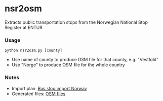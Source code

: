 # nsr2osm
Extracts public transportation stops from the Norwegian National Stop Register at ENTUR

### Usage ###

<code>python nsr2osm.py [county]</code>

* Use name of county to produce OSM file for that county, e.g. "Vestfold"
* Use "Norge" to produce OSM file for the whole country

### Notes ###

* Import plan: [Bus stop import Norway](https://wiki.openstreetmap.org/wiki/Import/Catalogue/Bus_stop_import_Norway)
* Generated files: [OSM files](https://drive.google.com/drive/folders/1pkHcNvmHoRWHHTrnrIWpC--cCFmPbkXL?usp=sharing)
